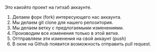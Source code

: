 Это какойто проект на гитхаб аккаунте.


1. Делаем форк (fork) интересующего нас аккаунта.
2. Мы делаем git clone для нашего репозитория.
3. Мы делаем ветку с предлогаемыми изменениями.
4. Производим все изменения только в этой ветке.
5. Оттправляем эти изменения на свой аккаунт (push)
6. В окне на Github появится возможность отправить pull request.

